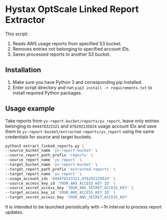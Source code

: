 # Hystax OptScale Linked Report Extractor

This script:

1. Reads AWS usage reports from specified S3 bucket.
2. Removes entries not belonging to specified account IDs.
3. Saves processed reports to another S3 bucket.

## Installation

1. Make sure you have Python 3 and corresponding pip installed.
2. Enter script directory and run `pip3 install -r requirements.txt` to install required Python packages.

## Usage example

Take reports from `yv-report-bucket/reports/yv_report`, leave only entries belonging to `044478323321` and `876292135824` usage account IDs and save them to `yv-report-bucket/extracted-reports/yv_report` using the same credentials for source and target buckets.

```bash
python3 extract_linked_reports.py \
--source_bucket_name 'yv-report-bucket' \
--source_report_path_prefix 'reports' \
--source_report_name 'yv_report' \
--target_bucket_name 'yv-report-bucket' \
--target_report_path_prefix 'extracted-reports' \
--target_report_name 'yv_report' \
--usage_account_ids '044478323321,876292135824' \
--source_access_key_id 'YOUR_AWS_ACCESS_KEY_ID' \
--source_secret_access_key 'YOUR_AWS_SECRET_ACCESS_KEY' \
--target_access_key_id 'YOUR_AWS_ACCESS_KEY_ID' \
--target_secret_access_key 'YOUR_AWS_SECRET_ACCESS_KEY'
```

It is intended to be launched periodically with ~1h interval to process report updates.
